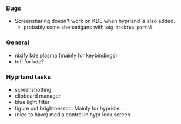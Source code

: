 ### Bugs
- Screensharing doesn't work on KDE when hyprland is also added.
  - probably some shenanigans with `xdg-desktop-portal`

### General
- nixify kde plasma (mainly for keybindings)
- tofi for kde?

### Hyprland tasks
- screenshotting
- clipboard manager
- blue light filter
- figure out brightnessctl. Mainly for hypridle.
- (nice to have) media control in hypr lock screen
